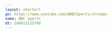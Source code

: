 ```yaml
---
layout: shorturl
go: https://www.youtube.com/@NBCSports/streams
name: NBC sports
dt: 240813125708
---
```

